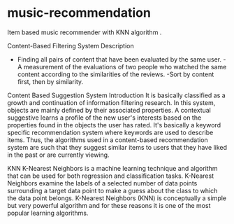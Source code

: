 # music-recommendation
Item based music recommender with KNN algorithm .

Content-Based Filtering System Description
- Finding all pairs of content that have been evaluated by the same user.
-A measurement of the evaluations of two people who watched the same content according to the similarities of the reviews.
-Sort by content first, then by similarity.

Content Based Suggestion System Introduction
It is basically classified as a growth and continuation of information filtering research. In this system, objects are mainly defined by their associated properties. A contextual suggestive learns a profile of the new user's interests based on the properties found in the objects the user has rated. It's basically a keyword specific recommendation system where keywords are used to describe items. Thus, the algorithms used in a content-based recommendation system are such that they suggest similar items to users that they have liked in the past or are currently viewing.

KNN
K-Nearest Neighbors is a machine learning technique and algorithm that can be used for both regression and classification tasks. K-Nearest Neighbors examine the labels of a selected number of data points surrounding a target data point to make a guess about the class to which the data point belongs. K-Nearest Neighbors (KNN) is conceptually a simple but very powerful algorithm and for these reasons it is one of the most popular learning algorithms.

